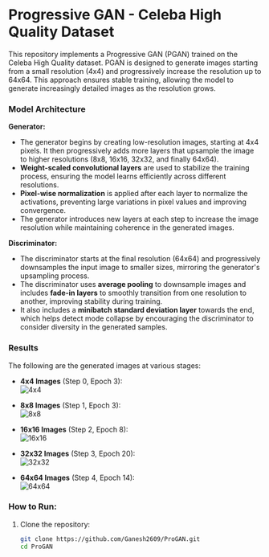 # Progressive GAN - Celeba High Quality Dataset

This repository implements a Progressive GAN (PGAN) trained on the Celeba High Quality dataset. PGAN is designed to generate images starting from a small resolution (4x4) and progressively increase the resolution up to 64x64. This approach ensures stable training, allowing the model to generate increasingly detailed images as the resolution grows.

### Model Architecture

**Generator:**
- The generator begins by creating low-resolution images, starting at 4x4 pixels. It then progressively adds more layers that upsample the image to higher resolutions (8x8, 16x16, 32x32, and finally 64x64).
- **Weight-scaled convolutional layers** are used to stabilize the training process, ensuring the model learns efficiently across different resolutions.
- **Pixel-wise normalization** is applied after each layer to normalize the activations, preventing large variations in pixel values and improving convergence.
- The generator introduces new layers at each step to increase the image resolution while maintaining coherence in the generated images.

**Discriminator:**
- The discriminator starts at the final resolution (64x64) and progressively downsamples the input image to smaller sizes, mirroring the generator's upsampling process.
- The discriminator uses **average pooling** to downsample images and includes **fade-in layers** to smoothly transition from one resolution to another, improving stability during training.
- It also includes a **minibatch standard deviation layer** towards the end, which helps detect mode collapse by encouraging the discriminator to consider diversity in the generated samples.

### Results

The following are the generated images at various stages:

- **4x4 Images** (Step 0, Epoch 3):  
  ![4x4](Results/Step_0_Epoch_3.png)

- **8x8 Images** (Step 1, Epoch 3):  
  ![8x8](Results/Step_1_Epoch_3.png)

- **16x16 Images** (Step 2, Epoch 8):  
  ![16x16](Results/Step_2_Epoch_8.png)

- **32x32 Images** (Step 3, Epoch 20):  
  ![32x32](Results/Step_3_Epoch_20.png)

- **64x64 Images** (Step 4, Epoch 14):  
  ![64x64](Results/Step_4_Epoch_14.png)

### How to Run:
1. Clone the repository:
   ```bash
   git clone https://github.com/Ganesh2609/ProGAN.git
   cd ProGAN
   ```
